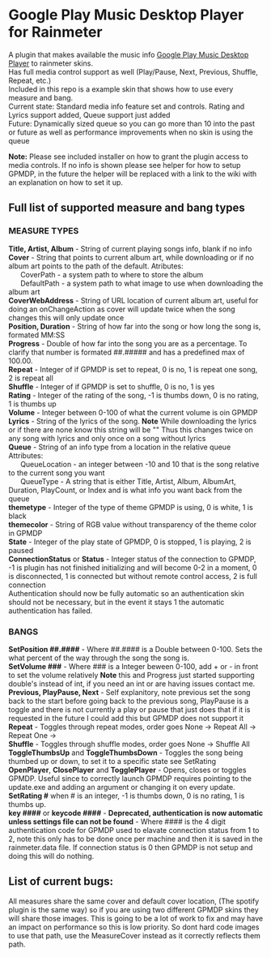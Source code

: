 # Google Play Music Desktop Player for Rainmeter
A plugin that makes available the music info [Google Play Music Desktop Player](https://www.googleplaymusicdesktopplayer.com/) to rainmeter skins.  
Has full media control support as well (Play/Pause, Next, Previous, Shuffle, Repeat, etc.)  
Included in this repo is a example skin that shows how to use every measure and bang.  
Current state: Standard media info feature set and controls. Rating and Lyrics support added, Queue support just added  
Future: Dynamically sized queue so you can go more than 10 into the past or future as well as performance improvements when no skin is using the queue

**Note:** Please see included installer on how to grant the plugin access to media controls. If no info is shown please see helper for how to setup GPMDP, in the future the helper will be replaced with a link to the wiki with an explanation on how to set it up.

## Full list of supported measure and bang types  
### MEASURE TYPES
**Title, Artist, Album** - String of current playing songs info, blank if no info    
**Cover** - String that points to current album art, while downloading or if no album art points to the path of the default. Atributes:  
&nbsp;&nbsp;&nbsp;&nbsp;&nbsp;&nbsp;CoverPath - a system path to where to store the album  
&nbsp;&nbsp;&nbsp;&nbsp;&nbsp;&nbsp;DefaultPath - a system path to what image to use when downloading the album art   
**CoverWebAddress** - String of URL location of current album art, useful for doing an onChangeAction as cover will update twice when the song changes this will only update once  
**Position, Duration** - String of how far into the song or how long the song is, formated MM:SS  
**Progress** - Double of how far into the song you are as a percentage. To clarify that number is formated ##.##### and has a predefined max of 100.00.  
**Repeat** - Integer of if GPMDP is set to repeat, 0 is no, 1 is repeat one song, 2 is repeat all  
**Shuffle** - Integer of if GPMDP is set to shuffle, 0 is no, 1 is yes  
**Rating** - Integer of the rating of the song, -1 is thumbs down, 0 is no rating, 1 is thumbs up  
**Volume** - Integer between 0-100 of what the current volume is oin GPMDP
**Lyrics** - String of the lyrics of the song. **Note** While downloading the lyrics or if there are none know this string will be "" Thus this changes twice on any song with lyrics and only once on a song without lyrics  
**Queue** - String of an info type from a location in the relative queue Attributes:  
&nbsp;&nbsp;&nbsp;&nbsp;&nbsp;&nbsp;QueueLocation - an integer between -10 and 10 that is the song relative to the current song you want   
&nbsp;&nbsp;&nbsp;&nbsp;&nbsp;&nbsp;QueueType - A string that is either Title, Artist, Album, AlbumArt, Duration, PlayCount, or Index and is what info you want back from the queue   
**themetype** - Integer of the type of theme GPMDP is using, 0 is white, 1 is black  
**themecolor** - String of RGB value without transparency of the theme color in GPMDP  
**State** - Integer of the play state of GPMDP, 0 is stopped, 1 is playing, 2 is paused  
**ConnectionStatus** or **Status** - Integer status of the connection to GPMDP, -1 is plugin has not finished initializing and will become 0-2 in a moment, 0 is disconnected, 1 is connected but without remote control access, 2 is full connection  
Authentication should now be fully automatic so an authentication skin should not be necessary, but in the event it stays 1 the automatic authentication has failed.

### BANGS
**SetPosition ##.####** - Where ##.#### is a Double between 0-100. Sets the what percent of the way through the song the song is.  
**SetVolume ###** - Where ### is a Integer beween 0-100, add + or - in front to set the volume relatively
**Note** this and Progress just started supporting double's instead of int, if you need an int or are having issues contact me.   
**Previous, PlayPause, Next** - Self explanitory, note previous set the song back to the start before going back to the previous song, PlayPause is a toggle and there is not currently a play or pause that just does that if it is requested in the future I could add this but GPMDP does not support it  
**Repeat** - Toggles through repeat modes, order goes None -> Repeat All -> Repeat One ->  
**Shuffle** - Toggles through shuffle modes, order goes None -> Shuffle All  
**ToggleThumbsUp** and **ToggleThumbsDown** - Toggles the song being thumbed up or down, to set it to a specific state see SetRating  
**OpenPlayer**, **ClosePlayer** and **TogglePlayer** - Opens, closes or toggles GPMDP. Useful since to correctly launch GPMDP requires pointing to the update.exe and adding an argument or changing it on every update.
**SetRating #** when # is an integer, -1 is thumbs down, 0 is no rating, 1 is thumbs up.  
**key ####** or **keycode ####** - **Deprecated, authentication is now automatic unless settings file can not be found** - Where #### is the 4 digit authentication code for GPMDP used to elavate connection status from 1 to 2, note this only has to be done once per machine and then it is saved in the rainmeter.data file. If connection status is 0 then GPMDP is not setup and doing this will do nothing.  

## List of current bugs:
All measures share the same cover and default cover location, (The spotify plugin is the same way) so if you are using two different GPMDP skins they will share those images. This is going to be a lot of work to fix and may have an impact on performance so this is low priority. So dont hard code images to use that path, use the MeasureCover instead as it correctly reflects them path.

